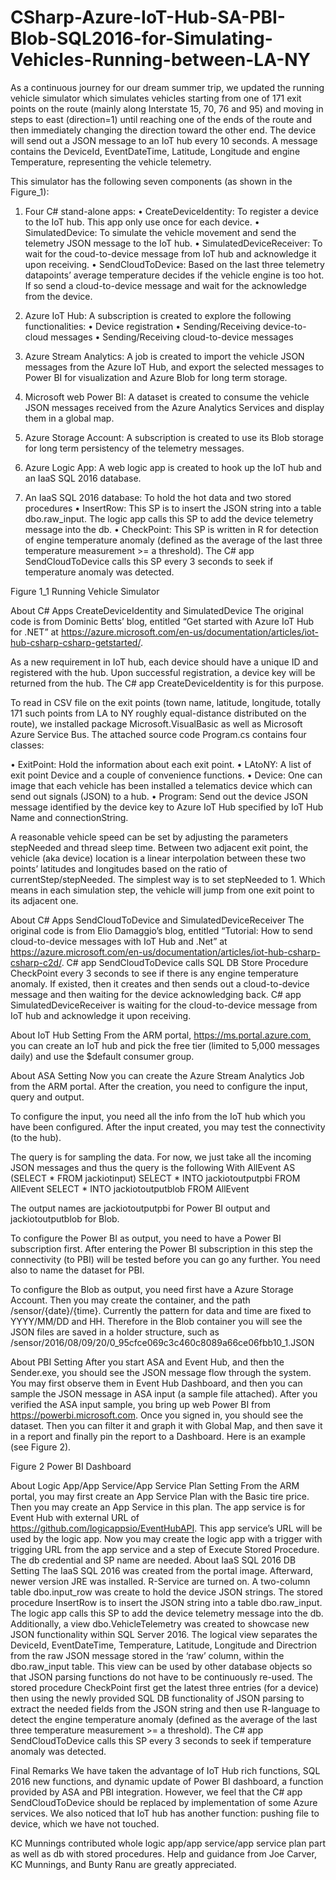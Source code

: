 # CSharp-Azure-IoT-Hub-SA-PBI-Blob-SQL2016-for-Simulating-Vehicles-Running-between-LA-NY
As a continuous journey for our dream summer trip, we updated the running vehicle simulator which simulates vehicles starting from one of 171 exit points on the route (mainly along Interstate 15, 70, 76 and 95) and moving in steps to east (direction=1) until reaching one of the ends of the route and then immediately changing the direction toward the other end. The device will send out a JSON message to an IoT hub every 10 seconds. A message contains the DeviceId, EventDateTime, Latitude, Longitude and engine Temperature, representing the vehicle telemetry.

This simulator has the following seven components (as shown in the Figure_1):
1. Four C# stand-alone apps:
•	CreateDeviceIdentity: To register a device to the IoT hub. This app only use once for each device.
•	SimulatedDevice: To simulate the vehicle movement and send the telemetry JSON message to the IoT hub.
•	SimulatedDeviceReceiver: To wait for the coud-to-device message from IoT hub and acknowledge it upon receiving.
•	SendCloudToDevice: Based on the last three telemetry datapoints’ average temperature decides if the vehicle engine is too hot. If so send a cloud-to-device message and wait for the acknowledge from the device. 
2. Azure IoT Hub: A subscription is created to explore the following functionalities:
•	Device registration
•	Sending/Receiving device-to-cloud messages
•	Sending/Receiving cloud-to-device messages
3. Azure Stream Analytics: A job is created to import the vehicle JSON messages from the Azure IoT Hub, and export the selected messages to Power BI for visualization and Azure Blob for long term storage.

4. Microsoft web Power BI: A dataset is created to consume the vehicle JSON messages received from the Azure Analytics Services and display them in a global map.
5. Azure Storage Account: A subscription is created to use its Blob storage for long term persistency of the telemetry messages.
6. Azure Logic App: A web logic app is created to hook up  the IoT hub and an IaaS SQL 2016 database.
7. An IaaS SQL 2016 database: To hold the hot data and two stored procedures
•	InsertRow: This SP is to insert the JSON string into a table dbo.raw_input. The logic app calls this SP to add the device telemetry message into the db.
•	CheckPoint: This SP is written in R for detection of engine temperature anomaly (defined as the average of the last three temperature measurement >= a threshold).  The C# app SendCloudToDevice calls this SP every 3 seconds to seek if temperature anomaly was detected.

 
Figure 1_1 Running Vehicle Simulator


About C# Apps CreateDeviceIdentity and SimulatedDevice
The original code is from Dominic Betts’ blog, entitled “Get started with Azure IoT Hub for .NET” at https://azure.microsoft.com/en-us/documentation/articles/iot-hub-csharp-csharp-getstarted/.

As a new requirement in IoT hub, each device should have a unique ID and registered with the hub. Upon successful registration, a device key will be returned from the hub. The C# app CreateDeviceIdentity is for this purpose.

To read in CSV file on the exit points (town name, latitude, longitude, totally 171 such points from LA to NY roughly equal-distance distributed on the route), we installed package Microsoft.VisualBasic as well as Microsoft Azure Service Bus. The attached source code Program.cs contains four classes:

• ExitPoint: Hold the information about each exit point.
• LAtoNY: A list of exit point Device and a couple of convenience functions.
• Device: One can image that each vehicle has been installed a telematics device which can send out signals (JSON) to a hub. 
• Program: Send out the device JSON message identified by the device key to Azure IoT Hub specified by IoT Hub Name and connectionString.

A reasonable vehicle speed can be set by adjusting the parameters stepNeeded and thread sleep time. Between two adjacent exit point, the vehicle (aka device) location is a linear interpolation between these two points’ latitudes and longitudes based on the ratio of currentStep/stepNeeded. The simplest way is to set stepNeeded to 1. Which means in each simulation step, the vehicle will jump from one exit point to its adjacent one.

About C# Apps SendCloudToDevice and SimulatedDeviceReceiver
The original code is from Elio Damaggio’s blog, entitled “Tutorial: How to send cloud-to-device messages with IoT Hub and .Net” at https://azure.microsoft.com/en-us/documentation/articles/iot-hub-csharp-csharp-c2d/.
C# app SendCloudToDevice calls SQL DB Store Procedure CheckPoint every 3 seconds to see if there is any engine temperature anomaly. If existed, then it creates and then sends out a cloud-to-device message and then waiting for the device acknowledging back.
C# app SimulatedDeviceReceiver is waiting for the cloud-to-device message from IoT hub and acknowledge it upon receiving.

About IoT Hub Setting
From the ARM portal, https://ms.portal.azure.com¸ you can create an IoT hub and pick the free tier (limited to 5,000 messages daily) and use the $default consumer group. 

About ASA Setting
Now you can create the Azure Stream Analytics Job from the ARM portal. After the creation, you need to configure the input, query and output.

To configure the input, you need all the info from the IoT hub which you have been configured. After the input created, you may test the connectivity (to the hub).

The query is for sampling the data. For now, we just take all the incoming JSON messages and thus the query is the following
With AllEvent AS (SELECT * FROM jackiotinput)
SELECT * INTO jackiotoutputpbi FROM AllEvent
SELECT * INTO jackiotoutputblob FROM AllEvent

The output names are jackiotoutputpbi for Power BI output and jackiotoutputblob for Blob.

To configure the Power BI as output, you need to have a Power BI subscription first. After entering the Power BI subscription in this step the connectivity (to PBI) will be tested before you can go any further. You need also to name the dataset for PBI. 

To configure the Blob as output, you need first have a Azure Storage Account. Then you may create the container, and the path /sensor/{date}/{time}. Currently the pattern for data and time are fixed to YYYY/MM/DD and HH. Therefore in the Blob container you will see the JSON files are saved in a holder structure, such as /sensor/2016/08/09/20/0_95cfce069c3c460c8089a66ce06fbb10_1.JSON

About PBI Setting
After you start ASA and Event Hub, and then the Sender.exe, you should see the JSON message flow through the system. You may first observe them in Event Hub Dashboard, and then you can sample the JSON message in ASA input (a sample file attached). After you verified the ASA input sample, you bring up web Power BI from https://powerbi.microsoft.com. Once you signed in, you should see the dataset. Then you can filter it and graph it with Global Map, and then save it in a report and finally pin the report to a Dashboard. Here is an example (see Figure 2).
 
Figure 2 Power BI Dashboard

About Logic App/App Service/App Service Plan Setting
From the ARM portal, you may first create an App Service Plan with the Basic tire price. Then you may create an App Service in this plan. The app service is for Event Hub with external URL of https://github.com/logicappsio/EventHubAPI. This app service’s URL will be used by the logic app.
Now you may create the logic app with a trigger with trigging URL from the app service and a step of Execute Stored Procedure. The db credential and SP name are needed.
About IaaS SQL 2016 DB Setting
The IaaS SQL 2016 was created from the portal image. Afterward, newer version JRE was installed. R-Service are turned on. A two-column table dbo.input_row was create to hold the device JSON strings. 
The stored procedure InsertRow is to insert the JSON string into a table dbo.raw_input. The logic app calls this SP to add the device telemetry message into the db.
Additionally, a view dbo.VehicleTelemetry was created to showcase new JSON functionality within SQL Server 2016.  The logical view separates the DeviceId, EventDateTime, Temperature, Latitude, Longitude and Directrion from the raw JSON message stored in the ‘raw’ column, within the dbo.raw_input table.  This view can be used by other database objects so that JSON parsing functions do not have to be continuously re-used. 
The stored procedure CheckPoint first get the latest three entries (for a device) then using the newly provided SQL DB functionality of JSON parsing to extract the needed fields from the JSON string and then use R-language to detect the engine temperature anomaly (defined as the average of the last three temperature measurement >= a threshold).  The C# app SendCloudToDevice calls this SP every 3 seconds to seek if temperature anomaly was detected.

Final Remarks
We have taken the advantage of IoT Hub rich functions, SQL 2016 new functions, and dynamic update of Power BI dashboard, a function provided by ASA and PBI integration. However, we feel that the C# app SendCloudToDevice should be replaced by implementation of some Azure services. We also noticed that IoT hub has another function: pushing file to device, which we have not touched.

KC Munnings contributed whole logic app/app service/app service plan part as well as db with stored procedures. Help and guidance from Joe Carver, KC Munnings, and Bunty Ranu are greatly appreciated.
